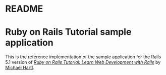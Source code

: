 # README

# Ruby on Rails Tutorial sample application

This is the reference implementation of the sample application for the Rails 5.1 version of [*Ruby on Rails Tutorial: Learn Web Development with Rails*](http://www.railstutorial.org/) by [Michael Hartl](http://www.michaelhartl.com/).
